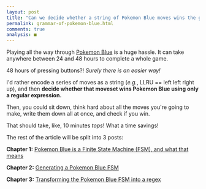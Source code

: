 ```yaml
---
layout: post
title: "Can we decide whether a string of Pokemon Blue moves wins the game, using only a regex?"
permalink: grammar-of-pokemon-blue.html
comments: true
analysis: ■
---
```



Playing all the way through [Pokemon Blue](http://en.wikipedia.org/wiki/Pok%C3%A9mon_Red_and_Blue) is a huge hassle. It can take anywhere between 24 and 48 hours to complete a whole game.

48 hours of pressing buttons?! *Surely there is an easier way!*

I'd rather encode a series of moves as a string (*e.g.*, LLRU == left left right up), and then **decide whether that moveset wins Pokemon Blue using only a regular expression.**

Then, you could sit down, think hard about all the moves you're going to make, write them down all at once, and check if you win.

That should take, like, 10 minutes *tops*! What a time savings!

The rest of the article will be split into 3 posts:

**Chapter 1:** [Pokemon Blue is a Finite State Machine (FSM), and what that means](grammar-of-pokemon-blue-ch-1.html)

**Chapter 2:** [Generating a Pokemon Blue FSM](grammar-of-pokemon-blue-ch-2.html)

**Chapter 3:** [Transforming the Pokemon Blue FSM into a regex](grammar-of-pokemon-blue-ch-3.html)

